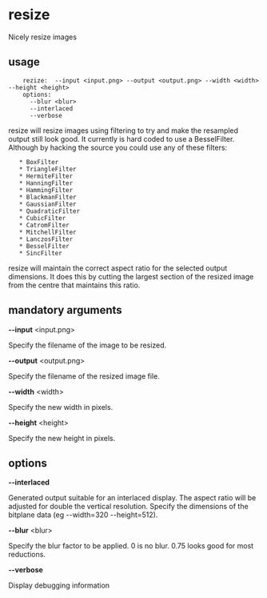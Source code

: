 resize
======

Nicely resize images

usage
-----
```
    rezize:  --input <input.png> --output <output.png> --width <width> --height <height>
    options:
      --blur <blur>
      --interlaced
      --verbose
```

resize will resize images using filtering to try and make the resampled output still look good. It currently is hard coded to use a BesselFilter. Although by hacking the source you could use any of these filters:

       * BoxFilter
       * TriangleFilter
       * HermiteFilter
       * HanningFilter
       * HammingFilter
       * BlackmanFilter
       * GaussianFilter
       * QuadraticFilter
       * CubicFilter
       * CatromFilter
       * MitchellFilter
       * LanczosFilter
       * BesselFilter
       * SincFilter

resize will maintain the correct aspect ratio for the selected output dimensions.  It does this by cutting the largest section of the resized image from the centre that maintains this ratio.

mandatory arguments
-------------------
**--input** &lt;input.png>

Specify the filename of the image to be resized.

**--output** &lt;output.png>

Specify the filename of the resized image file.

**--width** &lt;width>

Specify the new width in pixels.

**--height** &lt;height>

Specify the new height in pixels.

options
-------

**--interlaced**

Generated output suitable for an interlaced display. The aspect ratio will be adjusted for double the vertical resolution. Specify the dimensions of the bitplane data (eg --width=320 --height=512).

**--blur** &lt;blur>

Specify the blur factor to be applied. 0 is no blur. 0.75 looks good for most reductions.

**--verbose**

Display debugging information
